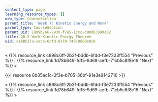 ```yaml
---
content_type: page
learning_resource_types: []
ocw_type: CourseSection
parent_title: 'Week 7: Kinetic Energy and Work'
parent_type: CourseSection
parent_uid: 1099b766-7930-f7e5-1ccc-c80d63899c02
title: 20.5 Work-Kinetic Energy Theorem
uid: c160b17a-cec6-6cfd-0370-747c9660c0c8
---
```


« {{% resource_link c898c6ff-2b2f-bddb-6fdd-f3e7233ff554 "Previous" %}} | {{% resource_link 1d78b649-fdf5-9d69-aefb-71cb5c8f8e16 "Next" %}} »

{{< resource 8b35ec1c-3f3e-b705-36bf-91e3e9142710 >}}

« {{% resource_link c898c6ff-2b2f-bddb-6fdd-f3e7233ff554 "Previous" %}} | {{% resource_link 1d78b649-fdf5-9d69-aefb-71cb5c8f8e16 "Next" %}} »